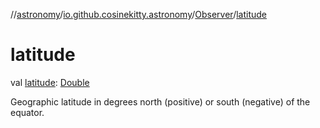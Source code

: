 //[astronomy](../../../index.md)/[io.github.cosinekitty.astronomy](../index.md)/[Observer](index.md)/[latitude](latitude.md)

# latitude

val [latitude](latitude.md): [Double](https://kotlinlang.org/api/latest/jvm/stdlib/kotlin/-double/index.html)

Geographic latitude in degrees north (positive) or south (negative) of the equator.
